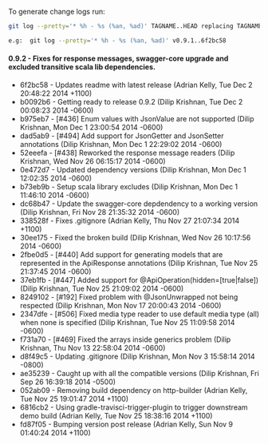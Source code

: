 To generate change logs run:

```bash
git log --pretty='* %h - %s (%an, %ad)' TAGNAME..HEAD replacing TAGNAME and HEAD as appropriate.

e.g:  git log --pretty='* %h - %s (%an, %ad)' v0.9.1..6f2bc58
```

#### 0.9.2 - Fixes for response messages, swagger-core upgrade and excluded transitive scala lib dependencies.

* 6f2bc58 - Updates readme with latest release (Adrian Kelly, Tue Dec 2 20:48:22 2014 +1100)
* b0092b6 - Getting ready to release 0.9.2 (Dilip Krishnan, Tue Dec 2 00:08:23 2014 -0600)
* b975eb7 - [#436] Enum values with JsonValue are not supported (Dilip Krishnan, Mon Dec 1 23:00:54 2014 -0600)
* dad5ab9 - [#494] Add support for JsonGetter and JsonSetter annotations (Dilip Krishnan, Mon Dec 1 22:29:02 2014 -0600)
* 52eeefa - [#438] Reworked the response message readers (Dilip Krishnan, Wed Nov 26 06:15:17 2014 -0600)
* 0e472d7 - Updated dependency versions (Dilip Krishnan, Mon Dec 1 12:02:35 2014 -0600)
* b73eb9b - Setup scala library excludes (Dilip Krishnan, Mon Dec 1 11:46:10 2014 -0600)
* dc68b47 - Update the swagger-core depdendency to a working version (Dilip Krishnan, Fri Nov 28 21:35:32 2014 -0600)
* 338528f - Fixes .gitignore (Adrian Kelly, Thu Nov 27 21:07:34 2014 +1100)
* 30ee175 - Fixed the broken build (Dilip Krishnan, Wed Nov 26 10:17:56 2014 -0600)
* 2fbe0d5 - [#440] Add support for generating models that are represented in the ApiResponse annotations (Dilip Krishnan, Tue Nov 25 21:37:45 2014 -0600)
* 37eb1fb - [#447] Added support for @ApiOperation(hidden=[true|false]) (Dilip Krishnan, Tue Nov 25 21:09:02 2014 -0600)
* 8249102 - [#192] Fixed problem with @JsonUnwrapped not being respected (Dilip Krishnan, Mon Nov 17 20:00:43 2014 -0600)
* 2347dfe - [#506] Fixed media type reader to use default media type (all) when none is specified (Dilip Krishnan, Tue Nov 25 11:09:58 2014 -0600)
* f731a70 - [#469] Fixed the arrays inside generics problem (Dilip Krishnan, Thu Nov 13 22:58:04 2014 -0600)
* d8f49c5 - Updating .gitignore (Dilip Krishnan, Mon Nov 3 15:58:14 2014 -0800)
* ae35239 - Caught up with all the compatible versions (Dilip Krishnan, Fri Sep 26 16:39:18 2014 -0500)
* 052ab09 - Removing build dependency on http-builder (Adrian Kelly, Tue Nov 25 19:01:47 2014 +1100)
* 6816cb2 - Using gradle-travisci-trigger-plugin to trigger downstream demo build (Adrian Kelly, Tue Nov 25 18:38:16 2014 +1100)
* fd87f05 - Bumping version post release (Adrian Kelly, Sun Nov 9 01:40:24 2014 +1100)
